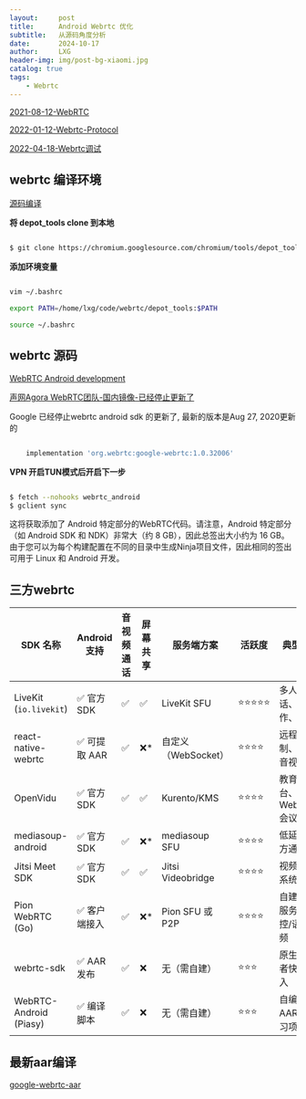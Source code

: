 ```yaml
---
layout:     post
title:      Android Webrtc 优化
subtitle:   从源码角度分析
date:       2024-10-17
author:     LXG
header-img: img/post-bg-xiaomi.jpg
catalog: true
tags:
    - Webrtc
---
```


[2021-08-12-WebRTC](https://lixiaogang03.github.io/2021/08/12/WebRTC/)

[2022-01-12-Webrtc-Protocol](https://lixiaogang03.github.io/2022/01/12/Webrtc-Protocol/)

[2022-04-18-Webrtc调试](https://lixiaogang03.github.io/2022/04/18/Webrtc%E8%B0%83%E8%AF%95/)

## webrtc 编译环境

[源码编译](https://webrtc.mthli.com/basic/webrtc-compilation/)

**将 depot_tools clone 到本地**

```sh

$ git clone https://chromium.googlesource.com/chromium/tools/depot_tools.git

```

**添加环境变量**

```sh

vim ~/.bashrc

export PATH=/home/lxg/code/webrtc/depot_tools:$PATH

source ~/.bashrc

```

## webrtc 源码

[WebRTC Android development](https://webrtc.googlesource.com/src/+/main/docs/native-code/android/)

[声网Agora WebRTC团队-国内镜像-已经停止更新了](https://webrtc.org.cn/mirror/)

Google 已经停止webrtc android sdk 的更新了, 最新的版本是Aug 27, 2020更新的

```gradle

    implementation 'org.webrtc:google-webrtc:1.0.32006'

```

**VPN 开启TUN模式后开启下一步**

```sh

$ fetch --nohooks webrtc_android
$ gclient sync

```

这将获取添加了 Android 特定部分的WebRTC代码。请注意，Android 特定部分（如 Android SDK 和 NDK）非常大（约 8 GB），因此总签出大小约为 16 GB。
由于您可以为每个构建配置在不同的目录中生成Ninja项目文件，因此相同的签出可用于 Linux 和 Android 开发。


## 三方webrtc

| SDK 名称                  | Android 支持 | 音视频通话 | 屏幕共享 | 服务端方案         | 活跃度 | 典型用途                     |
|---------------------------|---------------|--------------|------------|----------------------|--------|------------------------------|
| LiveKit (`io.livekit`)    | ✅ 官方 SDK    | ✅            | ✅          | LiveKit SFU          | ⭐⭐⭐⭐⭐ | 多人通话、协作、直播         |
| react-native-webrtc       | ✅ 可提取 AAR  | ✅            | ❌*         | 自定义（WebSocket）  | ⭐⭐⭐⭐  | 远程控制、轻量音视频         |
| OpenVidu                  | ✅ 官方 SDK    | ✅            | ✅          | Kurento/KMS          | ⭐⭐⭐⭐  | 教育平台、Web+App会议        |
| mediasoup-android         | ✅ 官方 SDK    | ✅            | ❌*         | mediasoup SFU        | ⭐⭐⭐⭐  | 低延迟多方通信               |
| Jitsi Meet SDK            | ✅ 官方 SDK    | ✅            | ✅          | Jitsi Videobridge    | ⭐⭐⭐⭐  | 视频会议系统                 |
| Pion WebRTC (Go)          | ✅ 客户端接入  | ✅            | ❌*         | Pion SFU 或 P2P      | ⭐⭐⭐⭐  | 自建信令服务，远控/语音视频 |
| webrtc-sdk                | ✅ AAR 发布    | ✅            | ❌          | 无（需自建）         | ⭐⭐⭐   | 原生开发者快速接入           |
| WebRTC-Android (Piasy)    | ✅ 编译脚本    | ✅            | ❌          | 无（需自建）         | ⭐⭐⭐   | 自编译 AAR / 学习项目        |

## 最新aar编译

[google-webrtc-aar](https://repo.maven.apache.org/maven2/com/infobip/google-webrtc/)

























